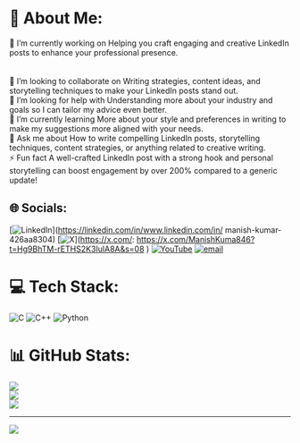 # 💫 About Me:
🔭 I’m currently working on Helping you craft engaging and creative LinkedIn posts to enhance your professional presence.<br><br><br>👯 I’m looking to collaborate on Writing strategies, content ideas, and storytelling techniques to make your LinkedIn posts stand out.<br>🤝 I’m looking for help with Understanding more about your industry and goals so I can tailor my advice even better.<br>🌱 I’m currently learning More about your style and preferences in writing to make my suggestions more aligned with your needs.<br>💬 Ask me about How to write compelling LinkedIn posts, storytelling techniques, content strategies, or anything related to creative writing.<br>⚡ Fun fact A well-crafted LinkedIn post with a strong hook and personal storytelling can boost engagement by over 200% compared to a generic update!


## 🌐 Socials:
[![LinkedIn](https://img.shields.io/badge/LinkedIn-%230077B5.svg?logo=linkedin&logoColor=white)](https://linkedin.com/in/www.linkedin.com/in/ manish-kumar-426aa8304) [![X](https://img.shields.io/badge/X-black.svg?logo=X&logoColor=white)](https://x.com/: https://x.com/ManishKuma846?t=Hg9BhTM-rETHS2K3IulA8A&s=08 ) [![YouTube](https://img.shields.io/badge/YouTube-%23FF0000.svg?logo=YouTube&logoColor=white)](https://youtube.com/@https://youtube.com/@its_manish_videos?si=aIBdP1vaL45dxIZN) [![email](https://img.shields.io/badge/Email-D14836?logo=gmail&logoColor=white)](mailto:manish98uuu@gmail.com) 

# 💻 Tech Stack:
![C](https://img.shields.io/badge/c-%2300599C.svg?style=for-the-badge&logo=c&logoColor=white) ![C++](https://img.shields.io/badge/c++-%2300599C.svg?style=for-the-badge&logo=c%2B%2B&logoColor=white) ![Python](https://img.shields.io/badge/python-3670A0?style=for-the-badge&logo=python&logoColor=ffdd54)
# 📊 GitHub Stats:
![](https://github-readme-stats.vercel.app/api?username=mkmanish76&theme=dark&hide_border=false&include_all_commits=false&count_private=false)<br/>
![](https://nirzak-streak-stats.vercel.app/?user=mkmanish76&theme=dark&hide_border=false)<br/>
![](https://github-readme-stats.vercel.app/api/top-langs/?username=mkmanish76&theme=dark&hide_border=false&include_all_commits=false&count_private=false&layout=compact)

---
[![](https://visitcount.itsvg.in/api?id=mkmanish76&icon=0&color=0)](https://visitcount.itsvg.in)

<!-- Proudly created with GPRM ( https://gprm.itsvg.in ) -->
